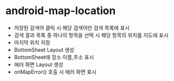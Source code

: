 # android-map-location
- 저장된 검색어 클릭 시 해당 검색어만 검색 목록에 표시
- 검색 결과 목록 중 하나의 항목을 선택 시 해당 항목의 위치를 지도에 표시
- 마지막 위치 저장
- BottomSheet Layout 생성
- BottomSheet에 장소 이름,주소 표시
- 에러 화면 Layout 생성
- onMapError() 호출 시 에러 화면 표시